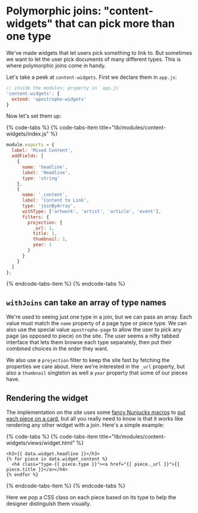 # Polymorphic joins: "content-widgets" that can pick more than one type

We've made widgets that let users pick something to link to. But sometimes we want to let the
user pick documents of many different types. This is where polymorphic joins come in handy.

Let's take a peek at `content-widgets`. First we declare them in `app.js`:

```javascript
// inside the modules: property in `app.js`
'content-widgets': {
  extend: 'apostrophe-widgets'
}
```

Now let's set them up:

{% code-tabs %}
{% code-tabs-item title="lib/modules/content-widgets/index.js" %}
```javascript
module.exports = {
  label: 'Mixed Content',
  addFields: [
    {
      name: 'headline',
      label: 'Headline',
      type: 'string'
    },
    {
      name: '_content',
      label: 'Content to Link',
      type: 'joinByArray',
      withType: ['artwork', 'artist', 'article', 'event'],
      filters: {
        projection: {
          _url: 1,
          title: 1,
          thumbnail: 1,
          year: 1
        }
      }
    }
  ]
};
```
{% endcode-tabs-item %}
{% endcode-tabs %}

## `withJoins` can take an array of type names

We're used to seeing just one type in a join, but we can pass an array. Each value must match the `name` property of a
page type or piece type. We can also use the special value `apostrophe-page` to allow the user to
pick any page (as opposed to piece) on the site. The user seems a nifty tabbed interface that lets them browse each
type separately, then put their combined choices in the order they want.

We also use a `projection` filter to keep the site fast by fetching the properties we care about.
Here we're interested in the `_url` property, but also a `thumbnail` singleton as well a `year` property that some of our pieces have.

## Rendering the widget

The implementation on the site uses some [fancy Nunjucks macros](https://github.com/apostrophecms/apostrophe-open-museum/blob/master/views/macros/generic-cards.html) to [put each piece on a card](https://github.com/apostrophecms/apostrophe-open-museum/blob/master/lib/modules/content-widgets/views/widget.html), but all you really need to know is that it works like rendering any other widget with a join. Here's a simple example:

{% code-tabs %}
{% code-tabs-item title="lib/modules/content-widgets/views/widget.html" %}
```markup
<h3>{{ data.widget.headline }}</h3>
{% for piece in data.widget_content %}
  <h4 class="type-{{ piece.type }}"><a href="{{ piece._url }}">{{ piece.title }}</a></h4>
{% endfor %}
```
{% endcode-tabs-item %}
{% endcode-tabs %}

Here we pop a CSS class on each piece based on its type to help the designer distinguish them visually.
